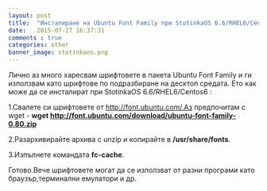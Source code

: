```yaml
---
layout: post
title:  "Инсталиране на Ubuntu Font Family при StotinkaOS 6.6/RHEL6/Centos6"
date:   2015-07-27 16:37:31
comments : true
categories: other
banner_image: stotinkaos.png
---
```


Лично аз много харесвам шрифтовете в пакета Ubuntu Font Family и ги използвам като шрифтове по подразбиране на десктоп средата.
Ето как може да се инсталират при StotinkaOS 6.6/RHEL6/Centos6 : 

1.Свалете си шрифтовете от http://font.ubuntu.com/.Аз предпочитам с wget - **wget http://font.ubuntu.com/download/ubuntu-font-family-0.80.zip**

2.Разархивирайте архива с unzip и копирайте в **/usr/share/fonts**.

3.Изпълнете командата **fc-cache**.


Готово.Вече шрифтовете могат да се използват от разни програми като браузър,терминални емулатори и др.